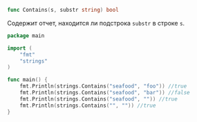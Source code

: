 ```go
func Contains(s, substr string) bool
```

Содержит отчет, находится ли подстрока `substr` в строке `s`.

```go
package main

import (
	"fmt"
	"strings"
)

func main() {
	fmt.Println(strings.Contains("seafood", "foo")) //true
	fmt.Println(strings.Contains("seafood", "bar")) //false
	fmt.Println(strings.Contains("seafood", "")) //true
	fmt.Println(strings.Contains("", "")) //true
}
```